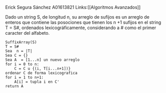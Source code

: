 Erick Segura Sánchez A01613821
Links:[[Algoritmos Avanzados]]

Dado un string S, de longitud n, su arreglo de sufijos es un arreglo de enteros que contiene las posociones que tienen los n +1 sufijos en el string T = S#, ordenados lexicográficamente, considerando a # como el primer caracter del alfabeto.

```
SuffixArray(S)
T = S#
Sea  n = |T|
Sea C = {}
Sea A  = [1...n] un nuevo arreglo
for i = 0 to n:
	C = C u {(i, T[i...n+1])}
ordenar C de forma lexicografica
for i = 1 to n+1:
	A[i] = tupla i en C'
return A
```

